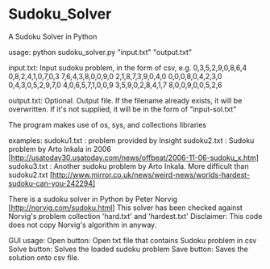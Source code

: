Sudoku_Solver
=============

A Sudoku Solver in Python

usage: python sudoku_solver.py "input.txt" "output.txt"

input.txt: Input sudoku problem, in the form of csv, e.g.
0,3,5,2,9,0,8,6,4
0,8,2,4,1,0,7,0,3
7,6,4,3,8,0,0,9,0
2,1,8,7,3,9,0,4,0
0,0,0,8,0,4,2,3,0
0,4,3,0,5,2,9,7,0
4,0,6,5,7,1,0,0,9
3,5,9,0,2,8,4,1,7
8,0,0,9,0,0,5,2,6

output.txt: Optional. Output file. If the filename already exists, it will be overwritten.
If it's not supplied, it will be in the form of "input-sol.txt"

The program makes use of os, sys, and collections libraries

examples:
sudoku1.txt : problem provided by Insight
sudoku2.txt : Sudoku problem by Arto Inkala in 2006 [http://usatoday30.usatoday.com/news/offbeat/2006-11-06-sudoku_x.htm]
sudoku3.txt : Another sudoku problem by Arto Inkala. More difficult than sudoku2.txt [http://www.mirror.co.uk/news/weird-news/worlds-hardest-sudoku-can-you-242294]

There is a sudoku solver in Python by Peter Norvig [http://norvig.com/sudoku.html]
This solver has been checked against Norvig's problem collection 'hard.txt' and 'hardest.txt'
Disclaimer: This code does not copy Norvig's algorithm in anyway.

GUI usage:
Open button: Open txt file that contains Sudoku problem in csv
Solve button: Solves the loaded sudoku problem
Save button: Saves the solution onto csv file.
